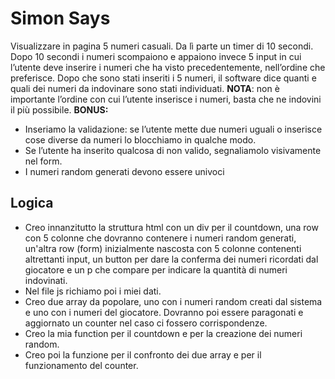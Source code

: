 Simon Says
===
Visualizzare in pagina 5 numeri casuali. Da lì parte un timer di 10 secondi.
Dopo 10 secondi i numeri scompaiono e appaiono invece 5 input in cui l’utente deve inserire i numeri che ha visto precedentemente, nell’ordine che preferisce.
Dopo che sono stati inseriti i 5 numeri, il software dice quanti e quali dei numeri da indovinare sono stati individuati.
**NOTA**: non è importante l’ordine con cui l’utente inserisce i numeri, basta che ne indovini il più possibile.
**BONUS:**
- Inseriamo la validazione: se l’utente mette due numeri uguali o inserisce cose diverse da numeri lo blocchiamo in qualche modo.
- Se l’utente ha inserito qualcosa di non valido, segnaliamolo visivamente nel form.
- I numeri random generati devono essere univoci
## Logica
- Creo innanzitutto la struttura html con un div per il countdown, una row con 5 colonne che dovranno contenere i numeri random generati, un'altra row (form) inizialmente nascosta con 5 colonne contenenti altrettanti input, un button per dare la conferma dei numeri ricordati dal giocatore e un p che compare per indicare la quantità di numeri indovinati.
- Nel file js richiamo poi i miei dati.
- Creo due array da popolare, uno con i numeri random creati dal sistema e uno con i numeri del giocatore. Dovranno poi essere paragonati e aggiornato un counter nel caso ci fossero corrispondenze.
- Creo la mia function per il countdown e per la creazione dei numeri random.
- Creo poi la funzione per il confronto dei due array e per il funzionamento del counter.
